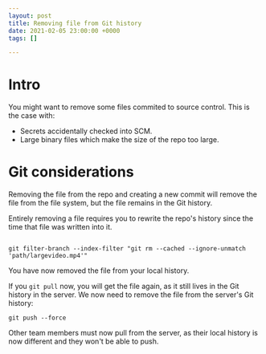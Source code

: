 ```yaml
---
layout: post
title: Removing file from Git history
date: 2021-02-05 23:00:00 +0000
tags: []

---
```

# Intro

You might want to remove some files commited to source control. This is the case with:

* Secrets accidentally checked into SCM.
* Large binary files which make the size of the repo too large.

# Git considerations

Removing the file from the repo and creating a new commit will remove the file from the file system, but the file remains in the Git history.

Entirely removing a file requires you to rewrite the repo's history since the time that file was written into it.

```

git filter-branch --index-filter "git rm --cached --ignore-unmatch 'path/largevideo.mp4'"

```

You have now removed the file from your local history.

If you `git pull` now, you will get the file again, as it still lives in the Git history in the server. We now need to remove the file from the server's Git history:

```
git push --force
```

Other team members must now pull from the server, as their local history is now different and they won't be able to push.